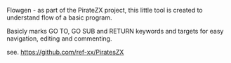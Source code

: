 Flowgen - as part of the PirateZX project, this little tool is created to understand flow of a basic program.

Basicly marks GO TO, GO SUB and RETURN keywords and targets for easy navigation, editing and commenting. 

see. https://github.com/ref-xx/PiratesZX

